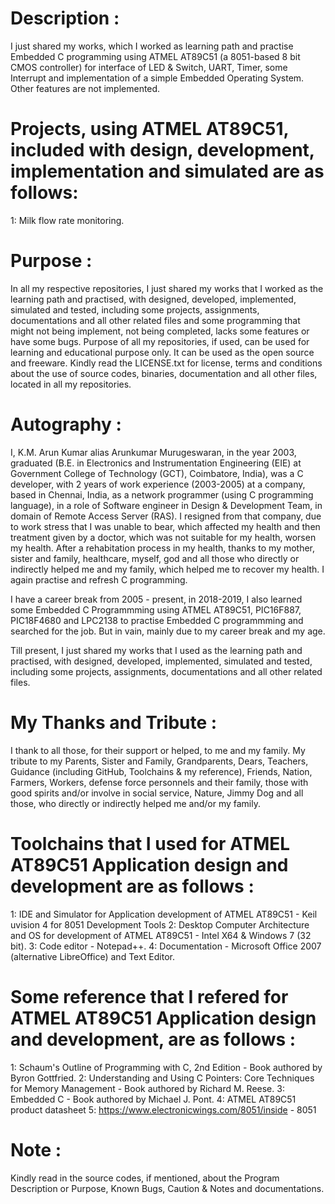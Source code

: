 Description :
=============
I just shared my works, which I worked as learning path and practise Embedded C programming using ATMEL AT89C51 (a 8051-based 8 bit CMOS controller) for interface of LED & Switch, UART, Timer, some Interrupt and implementation of a simple Embedded Operating System. Other features are not implemented. 

Projects, using ATMEL AT89C51, included with design, development, implementation and simulated are as follows:
===============================================================================================================
1: Milk flow rate monitoring.

Purpose :
=========
In all my respective repositories, I just shared my works that I worked as the learning path and practised, with designed, developed, implemented, simulated and tested, including some projects, assignments, documentations and all other related files and some programming that might not being implement, not being completed, lacks some features or have some bugs. Purpose of all my repositories, if used, can be used for learning and educational purpose only. It can be used as the open source and freeware. Kindly read the LICENSE.txt for license, terms and conditions about the use of source codes, binaries, documentation and all other files, located in all my repositories. 

Autography :
============
I, K.M. Arun Kumar alias Arunkumar Murugeswaran, in the year 2003, graduated (B.E. in Electronics and Instrumentation Engineering (EIE) at Government College of Technology (GCT), Coimbatore, India), was a C developer, with 2 years of work experience (2003-2005) at a company, based in Chennai, India, as a network programmer (using C programming language), in a role of Software engineer in Design & Development Team, in domain of Remote Access Server (RAS). I resigned from that company, due to work stress that I was unable to bear, which affected my health and then treatment given by a doctor, which was not suitable for my health, worsen my health. After a rehabitation process in my health, thanks to my mother, sister and family, healthcare, myself, god and all those who directly or indirectly helped me and my family, which helped me to recover my health. I again practise and refresh C programming.
 
I have a career break from 2005 - present, in 2018-2019, I also learned some Embedded C Programmming using ATMEL AT89C51, PIC16F887, PIC18F4680 and LPC2138 to practise Embedded C programmming and searched for the job. But in vain, mainly due to my career break and my age. 

Till present, I just shared my works that I used as the learning path and practised, with designed, developed, implemented, simulated and tested, including some projects, assignments, documentations and all other related files. 
  
My Thanks and Tribute :
========================
I thank to all those, for their support or helped, to me and my family. My tribute to my Parents, Sister and Family, Grandparents, Dears, Teachers, Guidance (including GitHub, Toolchains & my reference), Friends, Nation, Farmers, Workers, defense force personnels and their family, those with good spirits and/or involve in social service, Nature, Jimmy Dog and all those, who directly or indirectly helped me and/or my family. 

Toolchains that I used for ATMEL AT89C51 Application design and development are as follows :
============================================================================================
1: IDE and Simulator for Application development of ATMEL AT89C51           - Keil uvision 4 for 8051 Development Tools
2: Desktop Computer Architecture and OS for development of ATMEL AT89C51    - Intel X64 & Windows 7 (32 bit).
3: Code editor                                                              - Notepad++.
4: Documentation                                                            - Microsoft Office 2007 (alternative LibreOffice) and Text Editor.

Some reference that I refered for ATMEL AT89C51 Application design and development, are as follows :
====================================================================================================
1: Schaum's Outline of Programming with C, 2nd Edition - Book authored by Byron Gottfried.
2: Understanding and Using C Pointers: Core Techniques for Memory Management - Book authored by Richard M. Reese. 
3: Embedded C - Book authored by Michael J. Pont.
4: ATMEL AT89C51 product datasheet
5: https://www.electronicwings.com/8051/inside  - 8051


Note :
======
Kindly read in the source codes, if mentioned, about the Program Description or Purpose, Known Bugs, Caution & Notes and documentations. 


